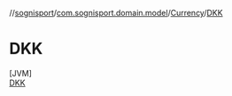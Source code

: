 //[sognisport](../../../../index.md)/[com.sognisport.domain.model](../../index.md)/[Currency](../index.md)/[DKK](index.md)

# DKK

[JVM]\
[DKK](index.md)
